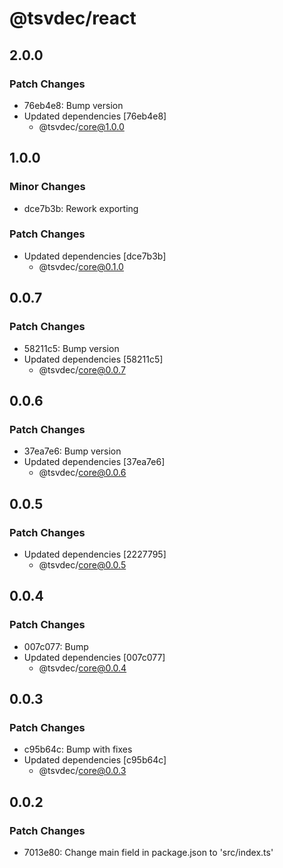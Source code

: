 # @tsvdec/react

## 2.0.0

### Patch Changes

- 76eb4e8: Bump version
- Updated dependencies [76eb4e8]
  - @tsvdec/core@1.0.0

## 1.0.0

### Minor Changes

- dce7b3b: Rework exporting

### Patch Changes

- Updated dependencies [dce7b3b]
  - @tsvdec/core@0.1.0

## 0.0.7

### Patch Changes

- 58211c5: Bump version
- Updated dependencies [58211c5]
  - @tsvdec/core@0.0.7

## 0.0.6

### Patch Changes

- 37ea7e6: Bump version
- Updated dependencies [37ea7e6]
  - @tsvdec/core@0.0.6

## 0.0.5

### Patch Changes

- Updated dependencies [2227795]
  - @tsvdec/core@0.0.5

## 0.0.4

### Patch Changes

- 007c077: Bump
- Updated dependencies [007c077]
  - @tsvdec/core@0.0.4

## 0.0.3

### Patch Changes

- c95b64c: Bump with fixes
- Updated dependencies [c95b64c]
  - @tsvdec/core@0.0.3

## 0.0.2

### Patch Changes

- 7013e80: Change main field in package.json to 'src/index.ts'
